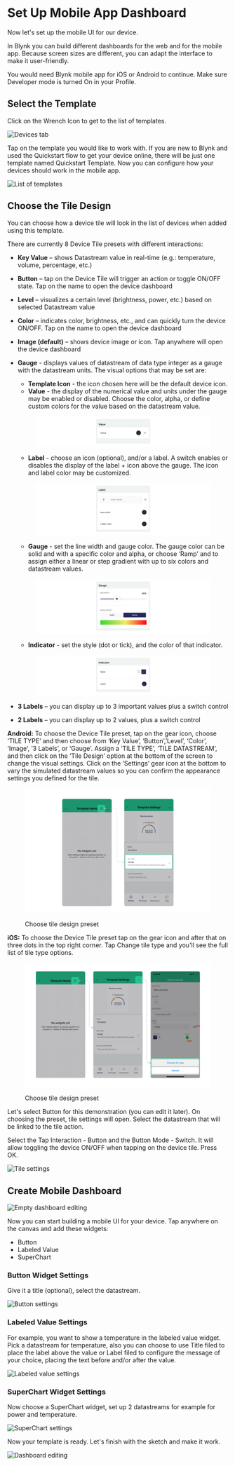 # Set Up Mobile App Dashboard

Now let's set up the mobile UI for our device.

In Blynk you can build different dashboards for the web and for the mobile app. Because screen sizes are different, you can adapt the interface to make it user-friendly.

You would need Blynk mobile app for iOS or Android to continue. Make sure Developer mode is turned On in your Profile.

## Select the Template

Click on the Wrench Icon to get to the list of templates.&#x20;

![Devices tab](https://user-images.githubusercontent.com/72790181/119994637-7235cd80-bfd5-11eb-9ad5-b932d1bfc1a6.png)

Tap on the template you would like to work with. If you are new to Blynk and used the Quickstart flow to get your device online, there will be just one template named Quickstart Template. Now you can configure how your devices should work in the mobile app.

![List of templates](https://user-images.githubusercontent.com/72790181/119501811-e2dcb000-bd71-11eb-8d15-23889cdc4176.png)

## Choose the Tile Design

You can choose how a device tile will look in the list of devices when added using this template.

There are currently 8 Device Tile presets with different interactions:

* **Key Value** – shows Datastream value in real-time (e.g.: temperature, volume, percentage, etc.)
* **Button** – tap on the Device Tile will trigger an action or toggle ON/OFF state. Tap on the name to open the device dashboard
* **Level** – visualizes a certain level (brightness, power, etc.) based on selected Datastream value
* **Color** – indicates color, brightness, etc., and can quickly turn the device ON/OFF. Tap on the name to open the device dashboard
* **Image (default)** – shows device image or icon. Tap anywhere will open the device dashboard&#x20;
*   **Gauge** - displays values of datastream of data type integer as a gauge with the datastream units. The visual options that may be set are:

    * **Template Icon** - the icon chosen here will be the default device icon.
    * **Value** - the display of the numerical value and units under the gauge may be enabled or disabled. Choose the color, alpha, or define custom colors for the value based on the datastream value.

    <figure><img src="../../.gitbook/assets/gauge-tile-type-design-settings.png" alt=""><figcaption></figcaption></figure>

    * **Label** - choose an icon (optional), and/or a label. A switch enables or disables the display of the label + icon above the gauge. The icon and label color may be customized.

    <figure><img src="../../.gitbook/assets/gauge-tile-type-design-settings-1.png" alt=""><figcaption></figcaption></figure>

    * **Gauge** - set the line width and gauge color. The gauge color can be solid and with a specific color and alpha, or choose ‘Ramp’ and to assign either a linear or step gradient with up to six colors and datastream values.

    <figure><img src="../../.gitbook/assets/gauge-tile-type-design-settings-2.png" alt=""><figcaption></figcaption></figure>

    * **Indicator** - set the style (dot or tick), and the color of that indicator.

    <figure><img src="../../.gitbook/assets/gauge-tile-type-design-settings-3 (1).png" alt=""><figcaption></figcaption></figure>
* **3 Labels** – you can display up to 3 important values plus a switch control
* **2 Labels** – you can display up to 2 values, plus a switch control

**Android:** To choose the Device Tile preset, tap on the gear icon, choose ‘TILE TYPE’ and then choose from ‘Key Value’, ‘Button’,’Level’, ‘Color’, ‘Image’, ‘3 Labels’, or ‘Gauge’. Assign a ‘TILE TYPE’, ‘TILE DATASTREAM’, and then click on the ‘Tile Design’ option at the bottom of the screen to change the visual settings. Click on the ‘Settings’ gear icon at the bottom to vary the simulated datastream values so you can confirm the appearance settings you defined for the tile.

<figure><img src="../../.gitbook/assets/how-to-change-tile-design-android.png" alt=""><figcaption><p>Choose tile design preset</p></figcaption></figure>

**iOS:** To choose the Device Tile preset tap on the gear icon and after that on three dots in the top right corner. Tap Change tile type and you'll see the full list of tile type options.

<figure><img src="../../.gitbook/assets/how-to-change-tile-design-ios.png" alt=""><figcaption><p>Choose tile design preset</p></figcaption></figure>

Let's select Button for this demonstration (you can edit it later). On choosing the preset, tile settings will open. Select the datastream that will be linked to the tile action.

Select the Tap Interaction - Button and the Button Mode - Switch. It will allow toggling the device ON/OFF when tapping on the device tile. Press OK.

![Tile settings](https://user-images.githubusercontent.com/72790181/119505758-f427bb80-bd75-11eb-8a7a-175df903c363.png)

## Create Mobile Dashboard

![Empty dashboard editing](https://user-images.githubusercontent.com/72790181/119505806-00ac1400-bd76-11eb-9881-42b8daf4c4fb.png)

Now you can start building a mobile UI for your device. Tap anywhere on the canvas and add these widgets:

* Button
* Labeled Value
* SuperChart

### Button Widget Settings

Give it a title (optional), select the datastream.

![Button settings](https://user-images.githubusercontent.com/72790181/119505855-0bff3f80-bd76-11eb-9169-c2a641f49592.png)

### Labeled Value Settings

For example, you want to show a temperature in the labeled value widget.\
Pick a datastream for temperature, also you can choose to use Title filed to place the label above the value or Label filed to configure the message of your choice, placing the text before and/or after the value.

![Labeled value settings](https://user-images.githubusercontent.com/72790181/119505877-10c3f380-bd76-11eb-8a83-e12979866280.png)

### SuperChart Widget Settings

Now choose a SuperChart widget, set up 2 datastreams for example for power and temperature.

![SuperChart settings](https://user-images.githubusercontent.com/72790181/119505920-1ae5f200-bd76-11eb-9d9c-911602789f53.png)

Now your template is ready. Let's finish with the sketch and make it work.

![Dashboard editing](https://user-images.githubusercontent.com/72790181/119506005-2c2efe80-bd76-11eb-8f44-e6181d3b3c38.png)
